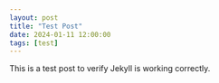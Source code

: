 ```yaml
---
layout: post
title: "Test Post"
date: 2024-01-11 12:00:00
tags: [test]
---
```


This is a test post to verify Jekyll is working correctly. 